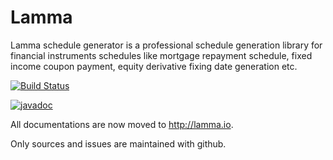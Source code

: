 Lamma
=======

Lamma schedule generator is a professional schedule generation library for financial instruments schedules like mortgage repayment schedule, fixed income coupon payment, equity derivative fixing date generation etc.

[![Build Status](https://secure.travis-ci.org/maxcellent/lamma.png)](http://travis-ci.org/maxcellent/lamma)

[![javadoc](https://javadoc.io/badge2/io.lamma/lamma_2.12/javadoc.svg)](https://javadoc.io/doc/io.lamma/lamma_2.12)

All documentations are now moved to http://lamma.io.

Only sources and issues are maintained with github.

